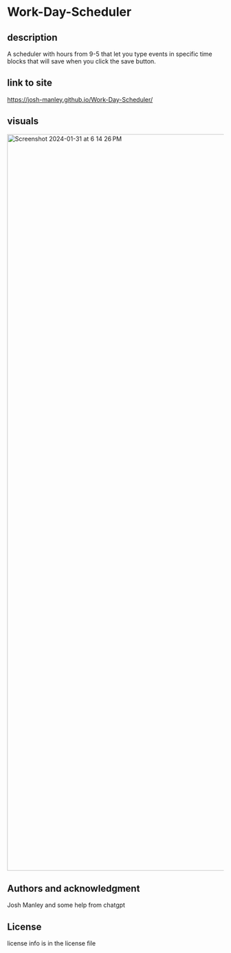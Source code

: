 # Work-Day-Scheduler

## description
A scheduler with hours from 9-5 that let you type events in specific time blocks that will save when you click the save button.

## link to site
https://josh-manley.github.io/Work-Day-Scheduler/

## visuals

<img width="1710" alt="Screenshot 2024-01-31 at 6 14 26 PM" src="https://github.com/Josh-Manley/Work-Day-Scheduler/assets/150214190/4aecd5da-28d1-49d6-b0f1-b85fab9c732f">

## Authors and acknowledgment
Josh Manley and some help from chatgpt

## License
license info is in the license file
